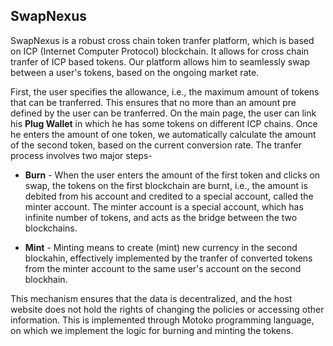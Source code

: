 ## SwapNexus

SwapNexus is a robust cross chain token tranfer platform, which is based on ICP (Internet Computer Protocol) blockchain. It allows for cross chain tranfer of ICP based tokens. 
Our platform allows him to seamlessly swap between a user's tokens, based on the ongoing market rate. 

First, the user specifies the allowance, i.e., the maximum amount of tokens that can be tranferred. This ensures that no more than an amount pre defined by the user can be tranferred. On the main page, the user can link his **Plug Wallet** in which he has some tokens on different ICP chains. Once he enters the amount of one token, we automatically calculate the amount of the second token, based on the current conversion rate. The tranfer process involves two major steps- 

- **Burn** - When the user enters the amount of the first token and clicks on swap, the tokens on the first blockchain are burnt, i.e., the amount is debited from his account and credited to a special account, called the minter account. The minter account is a special account, which has infinite number of tokens, and acts as the bridge between the two blockchains.

- **Mint** - Minting means to create (mint) new currency in the second blockahin, effectively implemented by the tranfer of converted tokens from the minter account to the same user's account on the second blockhain.

This mechanism ensures that the data is decentralized, and the host website does not hold the rights of changing the policies or accessing other information. This is implemented through Motoko programming language, on which we implement the logic for burning and minting the tokens.
